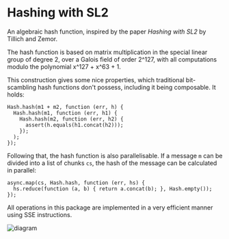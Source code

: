 # Hashing with SL2

An algebraic hash function, inspired by the paper _Hashing with SL2_ by Tillich and Zemor.

The hash function is based on matrix multiplication in the special linear group
of degree 2, over a Galois field of order 2^127, with all computations modulo
the polynomial x^127 + x^63 + 1.

This construction gives some nice properties, which traditional bit-scambling
hash functions don't possess, including it being composable. It holds:

    Hash.hash(m1 + m2, function (err, h) {
      Hash.hash(m1, function (err, h1) {
        Hash.hash(m2, function (err, h2) {
          assert(h.equals(h1.concat(h2)));
        });
      );
    });

Following that, the hash function is also parallelisable. If a message `m` can be divided into a list of chunks `cs`, the hash of the message can be calculated in parallel:

    async.map(cs, Hash.hash, function (err, hs) {
      hs.reduce(function (a, b) { return a.concat(b); }, Hash.empty());
    });

All operations in this package are implemented in a very efficient manner using SSE instructions.

![diagram](https://raw.githubusercontent.com/srijs/hwsl2-core/master/cat.png)
